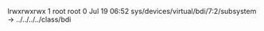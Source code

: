 lrwxrwxrwx 1 root root 0 Jul 19 06:52 sys/devices/virtual/bdi/7:2/subsystem -> ../../../../class/bdi
